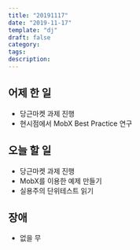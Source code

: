 ```yaml
---
title: "20191117"
date: "2019-11-17"
template: "dj"
draft: false
category: 
tags:
description:
---
```


## 어제 한 일

* 당근마켓 과제 진행
* 현시점에서 MobX Best Practice 연구

## 오늘 할 일

* 당근마켓 과제 진행
* MobX를 이용한 예제 만들기
* 실용주의 단위테스트 읽기

## 장애

* 없을 무
